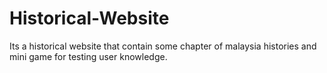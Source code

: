 # Historical-Website
Its a historical website that contain some chapter of malaysia histories and mini game for testing user knowledge.
